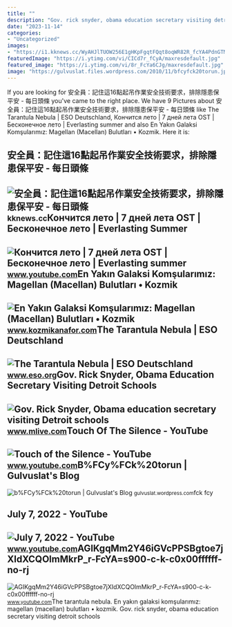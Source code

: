 ```yaml
---
title: ""
description: "Gov. rick snyder, obama education secretary visiting detroit schools"
date: "2023-11-14"
categories:
- "Uncategorized"
images:
- "https://i1.kknews.cc/WyAHJlTUOW256E1gHKpFgqtFQqt8oqWR82R_fcYA4PdnGTMeNdQ4behaXi2l/0.jpg"
featuredImage: "https://i.ytimg.com/vi/CICd7r_fCyA/maxresdefault.jpg"
featured_image: "https://i.ytimg.com/vi/8r_FcYa6CJg/maxresdefault.jpg"
image: "https://gulvuslat.files.wordpress.com/2010/11/bfcyfck20torun.jpg"
---
```


If you are looking for 安全員：記住這16點起吊作業安全技術要求，排除隱患保平安 - 每日頭條 you've came to the right place. We have 9 Pictures about 安全員：記住這16點起吊作業安全技術要求，排除隱患保平安 - 每日頭條 like The Tarantula Nebula | ESO Deutschland, Кончится лето | 7 дней лета OST | Бесконечное лето | Everlasting summer and also En Yakın Galaksi Komşularımız: Magellan (Macellan) Bulutları • Kozmik. Here it is:

安全員：記住這16點起吊作業安全技術要求，排除隱患保平安 - 每日頭條
-----------------------------------

 ![安全員：記住這16點起吊作業安全技術要求，排除隱患保平安 - 每日頭條](https://i1.kknews.cc/WyAHJlTUOW256E1gHKpFgqtFQqt8oqWR82R_fcYA4PdnGTMeNdQ4behaXi2l/0.jpg) <small>kknews.cc</small>Кончится лето | 7 дней лета OST | Бесконечное лето | Everlasting Summer
-----------------------------------------------------------------------

 ![Кончится лето | 7 дней лета OST | Бесконечное лето | Everlasting summer](https://i.ytimg.com/vi/CICd7r_fCyA/maxresdefault.jpg) <small>www.youtube.com</small>En Yakın Galaksi Komşularımız: Magellan (Macellan) Bulutları • Kozmik
---------------------------------------------------------------------

 ![En Yakın Galaksi Komşularımız: Magellan (Macellan) Bulutları • Kozmik](https://www.kozmikanafor.com/wp-content/uploads/2015/03/55477LMC-768x438.jpg) <small>www.kozmikanafor.com</small>The Tarantula Nebula | ESO Deutschland
--------------------------------------

 ![The Tarantula Nebula | ESO Deutschland](http://cdn.eso.org/images/screen/tarantula.jpg) <small>www.eso.org</small>Gov. Rick Snyder, Obama Education Secretary Visiting Detroit Schools
--------------------------------------------------------------------

 ![Gov. Rick Snyder, Obama education secretary visiting Detroit schools](https://www.mlive.com/resizer/FCYA3qxrx3u358j7rC2XnokmTzk=/1280x0/smart/advancelocal-adapter-image-uploads.s3.amazonaws.com/image.mlive.com/home/mlive-media/width2048/img/grpress/news_impact/photo/12618920-small.jpg) <small>www.mlive.com</small>Touch Of The Silence - YouTube
------------------------------

 ![Touch of the Silence - YouTube](https://i.ytimg.com/vi/8r_FcYa6CJg/maxresdefault.jpg) <small>www.youtube.com</small>B%FCy%FCk%20torun | Gulvuslat's Blog
------------------------------------

 ![b%FCy%FCk%20torun | Gulvuslat's Blog](https://gulvuslat.files.wordpress.com/2010/11/bfcyfck20torun.jpg) <small>gulvuslat.wordpress.com</small>fck fcy

July 7, 2022 - YouTube
----------------------

 ![July 7, 2022 - YouTube](https://i.ytimg.com/vi/EmnGMIJCpnY/maxres2.jpg?sqp=-oaymwEoCIAKENAF8quKqQMcGADwAQH4AZQDgALQBYoCDAgAEAEYfyAmKBwwDw==&rs=AOn4CLDP-kSHrFjtubbdVwtR_Qb5r_fcyA) <small>www.youtube.com</small>AGIKgqMm2Y46iGVcPPSBgtoe7jXIdXCQOlmMkrP\_r-FcYA=s900-c-k-c0x00ffffff-no-rj
--------------------------------------------------------------------------

 ![AGIKgqMm2Y46iGVcPPSBgtoe7jXIdXCQOlmMkrP_r-FcYA=s900-c-k-c0x00ffffff-no-rj](https://yt3.googleusercontent.com/ytc/AGIKgqMm2Y46iGVcPPSBgtoe7jXIdXCQOlmMkrP_r-FcYA=s900-c-k-c0x00ffffff-no-rj) <small>www.youtube.com</small>The tarantula nebula. En yakın galaksi komşularımız: magellan (macellan) bulutları • kozmik. Gov. rick snyder, obama education secretary visiting detroit schools
